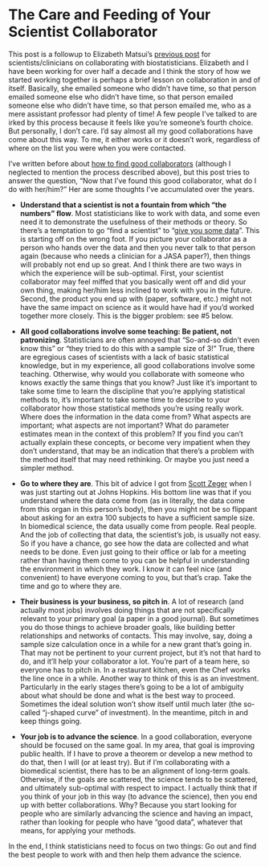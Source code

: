 # The Care and Feeding of Your Scientist Collaborator

This post is a followup to Elizabeth Matsui’s [previous post](http://simplystatistics.org/2013/10/08/the-care-and-feeding-of-the-biostatistician/) for scientists/clinicians on collaborating with biostatisticians. Elizabeth and I have been working for over half a decade and I think the story of how we started working together is perhaps a brief lesson on collaboration in and of itself. Basically, she emailed someone who didn’t have time, so that person emailed someone else who didn’t have time, so that person emailed someone else who didn’t have time, so that person emailed me, who as a mere assistant professor had plenty of time! A few people I’ve talked to are irked by this process because it feels like you’re someone’s fourth choice. But personally, I don’t care. I’d say almost all my good collaborations have come about this way. To me, it either works or it doesn’t work, regardless of where on the list you were when you were contacted.

I’ve written before about <a href="http://simplystatistics.org/2011/10/20/finding-good-collaborators/">how to find good collaborators</a> (although I neglected to mention the process described above), but this post tries to answer the question, “Now that I’ve found this good collaborator, what do I do with her/him?” Her are some thoughts I’ve accumulated over the years.

* **Understand that a scientist is not a fountain from which “the numbers” flow**. Most statisticians like to work with data, and some even need it to demonstrate the usefulness of their methods or theory. So there’s a temptation to go “find a scientist” to “<a href="http://simplystatistics.org/2012/01/08/where-do-you-get-your-data/">give you some data</a>”. This is starting off on the wrong foot. If you picture your collaborator as a person who hands over the data and then you never talk to that person again (because who needs a clinician for a JASA paper?), then things will probably not end up so great. And I think there are two ways in which the experience will be sub-optimal. First, your scientist collaborator may feel miffed that you basically went off and did your own thing, making her/him less inclined to work with you in the future. Second, the product you end up with (paper, software, etc.) might not have the same impact on science as it would have had if you’d worked together more closely. This is the bigger problem: see #5 below.
  
* **All good collaborations involve some teaching: Be patient, not patronizing**. Statisticians are often annoyed that “So-and-so didn’t even know this” or “they tried to do this with a sample size of 3!” True, there are egregious cases of scientists with a lack of basic statistical knowledge, but in my experience, all good collaborations involve some teaching. Otherwise, why would you collaborate with someone who knows exactly the same things that you know? Just like it’s important to take some time to learn the discipline that you’re applying statistical methods to, it’s important to take some time to describe to your collaborator how those statistical methods you’re using really work. Where does the information in the data come from? What aspects are important; what aspects are not important? What do parameter estimates mean in the context of this problem? If you find you can’t actually explain these concepts, or become very impatient when they don’t understand, that may be an indication that there’s a problem with the method itself that may need rethinking. Or maybe you just need a simpler method.

* **Go to where they are**. This bit of advice I got from <a href="http://www.biostat.jhsph.edu/~szeger/">Scott Zeger</a> when I was just starting out at Johns Hopkins. His bottom line was that if you understand where the data come from (as in literally, the data come from this organ in this person’s body), then you might not be so flippant about asking for an extra 100 subjects to have a sufficient sample size. In biomedical science, the data usually come from people. Real people. And the job of collecting that data, the scientist’s job, is usually not easy. So if you have a chance, go see how the data are collected and what needs to be done. Even just going to their office or lab for a meeting rather than having them come to you can be helpful in understanding the environment in which they work. I know it can feel nice (and convenient) to have everyone coming to you, but that’s crap. Take the time and go to where they are.

* **Their business is your business, so pitch in**. A lot of research (and actually most jobs) involves doing things that are not specifically relevant to your primary goal (a paper in a good journal). But sometimes you do those things to achieve broader goals, like building better relationships and networks of contacts. This may involve, say, doing a sample size calculation once in a while for a new grant that’s going in. That may not be pertinent to your current project, but it’s not that hard to do, and it’ll help your collaborator a lot. You’re part of a team here, so everyone has to pitch in. In a restaurant kitchen, even the Chef works the line once in a while. Another way to think of this is as an investment. Particularly in the early stages there’s going to be a lot of ambiguity about what should be done and what is the best way to proceed. Sometimes the ideal solution won’t show itself until much later (the so-called “j-shaped curve” of investment). In the meantime, pitch in and keep things going.

* **Your job is to advance the science**. In a good collaboration, everyone should be focused on the same goal. In my area, that goal is improving public health. If I have to prove a theorem or develop a new method to do that, then I will (or at least try). But if I’m collaborating with a biomedical scientist, there has to be an alignment of long-term goals. Otherwise, if the goals are scattered, the science tends to be scattered, and ultimately sub-optimal with respect to impact. I actually think that if you think of your job in this way (to advance the science), then you end up with better collaborations. Why? Because you start looking for people who are similarly advancing the science and having an impact, rather than looking for people who have “good data”, whatever that means, for applying your methods.


In the end, I think statisticians need to focus on two things: Go out and find the best people to work with and then help them advance the science.
